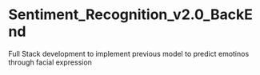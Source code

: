 # Sentiment_Recognition_v2.0_BackEnd
Full Stack development to implement previous model to predict emotinos through facial expression 
